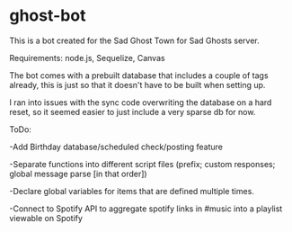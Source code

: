 # ghost-bot

This is a bot created for the Sad Ghost Town for Sad Ghosts server.

Requirements: node.js, Sequelize, Canvas

The bot comes with a prebuilt database that includes a couple of tags already, this is just so that it doesn't have to be built when setting up.

I ran into issues with the sync code overwriting the database on a hard reset, so it seemed easier to just include a very sparse db for now.


ToDo:

-Add Birthday database/scheduled check/posting feature

-Separate functions into different script files (prefix; custom responses; global message parse [in that order])

-Declare global variables for items that are defined multiple times.

-Connect to Spotify API to aggregate spotify links in #music into a playlist viewable on Spotify
